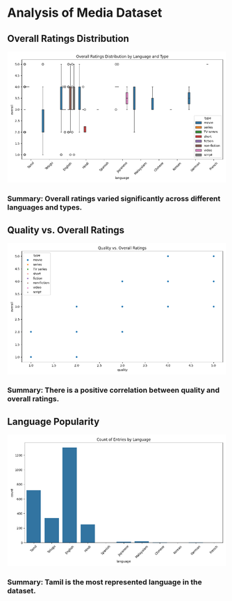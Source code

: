 # Analysis of Media Dataset

## Overall Ratings Distribution
![Overall Ratings Distribution](overall_ratings.png)
### Summary: Overall ratings varied significantly across different languages and types.

## Quality vs. Overall Ratings
![Quality vs. Overall Ratings](quality_vs_overall.png)
### Summary: There is a positive correlation between quality and overall ratings.

## Language Popularity
![Count of Entries by Language](language_popularity.png)
### Summary: Tamil is the most represented language in the dataset.
